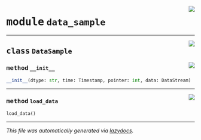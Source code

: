 <!-- markdownlint-disable -->

<a href="../mm/data_sample.py#L0"><img align="right" style="float:right;" src="https://img.shields.io/badge/-source-cccccc?style=flat-square"></a>

# <kbd>module</kbd> `data_sample`






---

<a href="../mm/data_sample.py#L10"><img align="right" style="float:right;" src="https://img.shields.io/badge/-source-cccccc?style=flat-square"></a>

## <kbd>class</kbd> `DataSample`




<a href="../mm/data_sample.py#L12"><img align="right" style="float:right;" src="https://img.shields.io/badge/-source-cccccc?style=flat-square"></a>

### <kbd>method</kbd> `__init__`

```python
__init__(dtype: str, time: Timestamp, pointer: int, data: DataStream)
```








---

<a href="../mm/data_sample.py#L18"><img align="right" style="float:right;" src="https://img.shields.io/badge/-source-cccccc?style=flat-square"></a>

### <kbd>method</kbd> `load_data`

```python
load_data()
```








---

_This file was automatically generated via [lazydocs](https://github.com/ml-tooling/lazydocs)._
